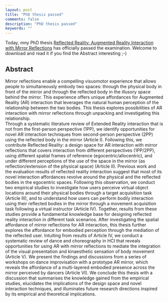 ```yaml
---
layout: post
title: "PhD thesis passed"
comments: false
description: "PhD thesis passed"
keywords: ""
---
```


Today, mny PhD thesis <a href="https://minerva-access.unimelb.edu.au/items/7f1761dd-a3af-4d91-a804-9963ecd866ed">Reflected Reality: Augmented Reality Interaction with Mirror Reflections</a> has officially passed the examination. Welcome to download and read it if you find the Abstract interesting ;-)

## Abstract ##

Mirror reflections enable a compelling visuomotor experience that allows people to simultaneously embody two spaces: through the physical body in front of the mirror and through the reflected body in the illusory space behind the mirror. This experience offers unique affordances for Augmented Reality (AR) interaction that leverages the natural human perception of the relationship between the two bodies. This thesis explores possibilities of AR interaction with mirror reflections through unpacking and investigating this relationship.  
Through a systematic literature review of Extended Reality interaction that is not from the first-person perspective (1PP), we identify opportunities for novel AR interaction techniques from second-person perspective (2PP) using the reflected body in the mirror (Article I). Following this, we contribute Reflected Reality: a design space for AR interaction with mirror reflections that covers interaction from different perspectives (1PP/2PP), using different spatial frames of reference (egocentric/allocentric), and under different perceptions of the use of the space in the mirror (as reflection/extension of the physical space) (Article II). 
Previous work and the evaluation results of reflected reality interaction suggest that most of its novel interaction affordances revolve around the physical and the reflected bodies in the egocentric spaces. Following this observation, we conduct two empirical studies to investigate how users perceive virtual object locations around their physical bodies through a target acquisition task (Article III), and to understand how users can perform bodily interaction using their reflected bodies in the mirror through a movement acquisition task following a virtual instructor (Article IV). Together, results from these studies provide a fundamental knowledge base for designing reflected reality interaction in different task scenarios. 
After investigating the spatial affordance of mirror reflections for AR interaction, this thesis further explores the affordance for embodied perception through the mediation of the reflected user. Intuiting from results of Article IV, we conduct a systematic review of dance and choreography in HCI that reveals opportunities for using AR with mirror reflections to mediate the integration of the visual presentation and kinaesthetic sensation of body movement (Article V). We present the findings and discussions from a series of workshops on dance improvisation with a prototype AR mirror, which reveals the affordance of a multi-layered embodied presence across the mirror perceived by dancers (Article VI). We conclude this thesis with a discussion that summarises the knowledge gained from the empirical studies, elucidates the implications of the design space and novel interaction techniques, and illuminates future research directions inspired by its empirical and theoretical implications.

<div class="container">
    <img src="/assets/images/guai/hand-with-reflecting-sphere.jpg" alt="">
</div>